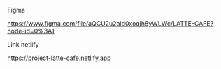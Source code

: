 Figma

https://www.figma.com/file/aQCU2u2ald0xoqjh8yWLWc/LATTE-CAFE?node-id=0%3A1

Link netlify

https://project-latte-cafe.netlify.app
